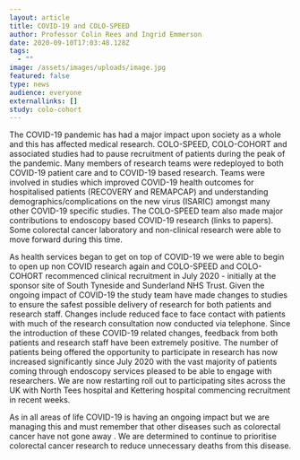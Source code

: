 ```yaml
---
layout: article
title: COVID-19 and COLO-SPEED
author: Professor Colin Rees and Ingrid Emmerson
date: 2020-09-10T17:03:48.128Z
tags:
  - ""
image: /assets/images/uploads/image.jpg
featured: false
type: news
audience: everyone
externallinks: []
study: colo-cohort
---
```

The COVID-19 pandemic has had a major impact upon society as a whole and this has affected medical research. COLO-SPEED, COLO-COHORT and associated studies had to pause recruitment of patients during the peak of the pandemic. Many members of research teams were redeployed to both COVID-19 patient care and to COVID-19 based research. Teams were involved in studies which improved COVID-19 health outcomes for hospitalised patients (RECOVERY and REMAPCAP) and understanding demographics/complications on the new virus (ISARIC) amongst many other COVID-19 specific studies. The COLO-SPEED team also made major contributions to endoscopy based COVID-19 research (links to papers). Some colorectal cancer laboratory and non-clinical research were able to move forward during this time.

As health services began to get on top of COVID-19 we were able to begin to open up non COVID research again and COLO-SPEED and COLO-COHORT recommenced clinical recruitment in July 2020 - initially at the sponsor site of South Tyneside and Sunderland NHS Trust. Given the ongoing impact of COVID-19 the study team have made changes to studies to ensure the safest possible delivery of research for both patients and research staff. Changes include reduced face to face contact with patients with much of the research consultation now conducted via telephone. Since the introduction of these COVID-19 related changes, feedback from both patients and research staff have been extremely positive. The number of patients being offered the opportunity to participate in research has now increased significantly since July 2020 with the vast majority of patients coming through endoscopy services pleased to be able to engage with researchers. We are now restarting roll out to participating sites across the UK with North Tees hospital and Kettering hospital commencing recruitment in recent weeks.

As in all areas of life COVID-19 is having an ongoing impact but we are managing this and must remember that other diseases such as colorectal cancer have not gone away . We are determined to continue to prioritise colorectal cancer research to reduce unnecessary deaths from this disease.